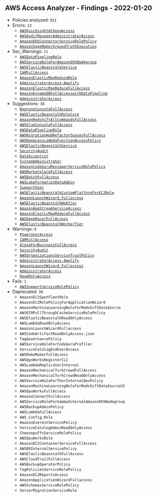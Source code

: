 ## AWS Access Analyzer - Findings - 2022-01-20

- Policies analyzed: `921`
- Errors: `13`
  - [`AWSQuicksightAthenaAccess`](./AWSQuicksightAthenaAccess.json)
  - [`AWSAuditManagerAdministratorAccess`](./AWSAuditManagerAdministratorAccess.json)
  - [`AmazonEKSConnectorServiceRolePolicy`](./AmazonEKSConnectorServiceRolePolicy.json)
  - [`AmazonSageMakerGroundTruthExecution`](./AmazonSageMakerGroundTruthExecution.json)
- Sec_Warnings: `11`
  - [`AWSDataPipelineRole`](./AWSDataPipelineRole.json)
  - [`AWSServiceRoleForAmazonEKSNodegroup`](./AWSServiceRoleForAmazonEKSNodegroup.json)
  - [`AWSElasticBeanstalkService`](./AWSElasticBeanstalkService.json)
  - [`IAMFullAccess`](./IAMFullAccess.json)
  - [`AmazonElasticMapReduceRole`](./AmazonElasticMapReduceRole.json)
  - [`AdministratorAccess-Amplify`](./AdministratorAccess-Amplify.json)
  - [`AmazonElasticMapReduceFullAccess`](./AmazonElasticMapReduceFullAccess.json)
  - [`AmazonDynamoDBFullAccesswithDataPipeline`](./AmazonDynamoDBFullAccesswithDataPipeline.json)
  - [`AdministratorAccess`](./AdministratorAccess.json)
- Suggestions: `38`
  - [`NeptuneConsoleFullAccess`](./NeptuneConsoleFullAccess.json)
  - [`AWSElasticBeanstalkRoleCore`](./AWSElasticBeanstalkRoleCore.json)
  - [`AmazonRedshiftAllCommandsFullAccess`](./AmazonRedshiftAllCommandsFullAccess.json)
  - [`AWSGlueConsoleFullAccess`](./AWSGlueConsoleFullAccess.json)
  - [`AWSDataPipelineRole`](./AWSDataPipelineRole.json)
  - [`AWSMigrationHubRefactorSpacesFullAccess`](./AWSMigrationHubRefactorSpacesFullAccess.json)
  - [`AWSDeepLensLambdaFunctionAccessPolicy`](./AWSDeepLensLambdaFunctionAccessPolicy.json)
  - [`AWSElasticBeanstalkService`](./AWSElasticBeanstalkService.json)
  - [`SecurityAudit`](./SecurityAudit.json)
  - [`DataScientist`](./DataScientist.json)
  - [`SystemAdministrator`](./SystemAdministrator.json)
  - [`AmazonCodeGuruReviewerServiceRolePolicy`](./AmazonCodeGuruReviewerServiceRolePolicy.json)
  - [`AWSMarketplaceFullAccess`](./AWSMarketplaceFullAccess.json)
  - [`AWSBatchFullAccess`](./AWSBatchFullAccess.json)
  - [`AWSLakeFormationDataAdmin`](./AWSLakeFormationDataAdmin.json)
  - [`SupportUser`](./SupportUser.json)
  - [`AWSElasticBeanstalkCustomPlatformforEC2Role`](./AWSElasticBeanstalkCustomPlatformforEC2Role.json)
  - [`AmazonLaunchWizard_Fullaccess`](./AmazonLaunchWizard_Fullaccess.json)
  - [`AWSElasticBeanstalkWebTier`](./AWSElasticBeanstalkWebTier.json)
  - [`AmazonAppStreamServiceAccess`](./AmazonAppStreamServiceAccess.json)
  - [`AmazonElasticMapReduceFullAccess`](./AmazonElasticMapReduceFullAccess.json)
  - [`AWSDeepRacerFullAccess`](./AWSDeepRacerFullAccess.json)
  - [`AWSElasticBeanstalkWorkerTier`](./AWSElasticBeanstalkWorkerTier.json)
- Warnings: `9`
  - [`PowerUserAccess`](./PowerUserAccess.json)
  - [`IAMFullAccess`](./IAMFullAccess.json)
  - [`AlexaForBusinessFullAccess`](./AlexaForBusinessFullAccess.json)
  - [`SecurityAudit`](./SecurityAudit.json)
  - [`AWSOrganizationsServiceTrustPolicy`](./AWSOrganizationsServiceTrustPolicy.json)
  - [`AdministratorAccess-Amplify`](./AdministratorAccess-Amplify.json)
  - [`AmazonLaunchWizard_Fullaccess`](./AmazonLaunchWizard_Fullaccess.json)
  - [`AdministratorAccess`](./AdministratorAccess.json)
  - [`ReadOnlyAccess`](./ReadOnlyAccess.json)
- Fails: `1`
  - [`AWSSupportServiceRolePolicy`](./AWSSupportServiceRolePolicy.json)
- Deprecated: `38`
  - `AmazonEC2SpotFleetRole`
  - `AmazonEC2RolePolicyForApplicationWizard`
  - `AmazonMachineLearningRoleforRedshiftDataSource`
  - `AWSECRPullThroughCacheServiceRolePolicy`
  - `AWSElasticBeanstalkReadOnlyAccess`
  - `AWSLambdaReadOnlyAccess`
  - `AmazonLaunchWizardFullaccess`
  - `AWSCodeArtifactReadOnlyAccess.json`
  - `TagGovernancePolicy`
  - `AWSServiceRoleForCodeGuruProfiler`
  - `ServiceCatalogEndUserAccess`
  - `AWSRoboMakerFullAccess`
  - `AWSOpsWorksRegisterCLI`
  - `AWSLambdaReplicatorInternal`
  - `AmazonMechanicalTurkCrowdFullAccess`
  - `AmazonMechanicalTurkCrowdReadOnlyAccess`
  - `AWSServiceRoleForThorInternalDevPolicy`
  - `AmazonMachineLearningRoleforRedshiftDataSourceV2`
  - `AWSOpsWorksFullAccess`
  - `AmazonConnectFullAccess`
  - `AWSServiceRoleForGammaInternalAmazonEKSNodegroup`
  - `AWSBackupAdminPolicy`
  - `AWSLambdaFullAccess`
  - `AWS_Config_Role`
  - `AmazonEverestServicePolicy`
  - `ServiceCatalogAdminReadOnlyAccess`
  - `CheesepuffsServiceRolePolicy`
  - `AWSOpsWorksRole`
  - `AmazonEC2ContainerServiceFullAccess`
  - `AWSB9InternalServicePolicy`
  - `AWSElasticBeanstalkFullAccess`
  - `AWSCloudTrailFullAccess`
  - `AWSBackupOperatorPolicy`
  - `TagPoliciesServiceRolePolicy`
  - `AmazonEC2ReportsAccess`
  - `AmazonApplicationWizardFullaccess`
  - `AWSSchemasServiceRolePolicy`
  - `ServerMigrationServiceRole`
